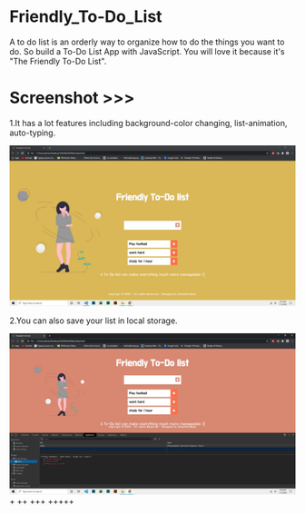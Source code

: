 # Friendly_To-Do_List
A to do list is an orderly way to organize how to do the things you want to do. So build a To-Do List App with JavaScript. You will love it because it's "The Friendly To-Do List".

# Screenshot >>>
1.It has a lot features including background-color changing, list-animation, auto-typing.

![alt text](https://github.com/AhsanParadise/Friendly_To-Do_List/blob/master/Screenshot1.jpg?raw=true)

2.You can also save your list in local storage.

![alt text](https://github.com/AhsanParadise/Friendly_To-Do_List/blob/master/screenshot2.jpg?raw=true)
+
++
+++
+++++
